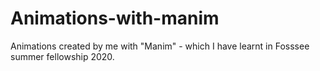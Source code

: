 # Animations-with-manim
Animations created by me with "Manim" - which I have learnt in Fosssee summer fellowship 2020.
